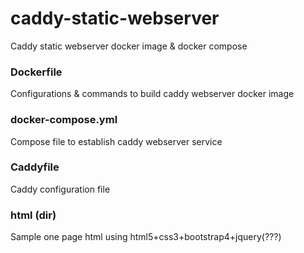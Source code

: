 # caddy-static-webserver
Caddy static webserver docker image &amp; docker compose

### Dockerfile
Configurations & commands to build caddy webserver docker image

### docker-compose.yml
Compose file to establish caddy webserver service

### Caddyfile
Caddy configuration file

### html (dir)
Sample one page html using html5+css3+bootstrap4+jquery(???)
